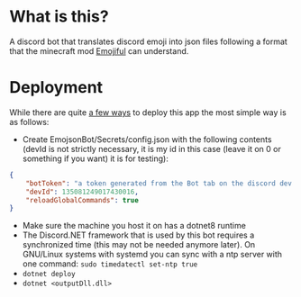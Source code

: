 # What is this?
A discord bot that translates discord emoji into json files following a format that the minecraft mod [Emojiful](https://www.curseforge.com/minecraft/mc-mods/emojiful) can understand.

# Deployment
While there are quite [a few ways](https://learn.microsoft.com/en-us/dotnet/core/deploying/) to deploy this app the most simple way is as follows:
- Create EmojsonBot/Secrets/config.json with the following contents (devId is not strictly necessary, it is my id in this case (leave it on 0 or something if you want) it is for testing):
```json
{
    "botToken": "a token generated from the Bot tab on the discord dev platform",
    "devId": 135081249017430016,
    "reloadGlobalCommands": true
}
```
- Make sure the machine you host it on has a dotnet8 runtime
- The Discord.NET framework that is used by this bot requires a synchronized time (this may not be needed anymore later). On GNU/Linux systems with systemd you can sync with a ntp server with one command: `sudo timedatectl set-ntp true`
- `dotnet deploy`
- `dotnet <outputDll.dll>`
